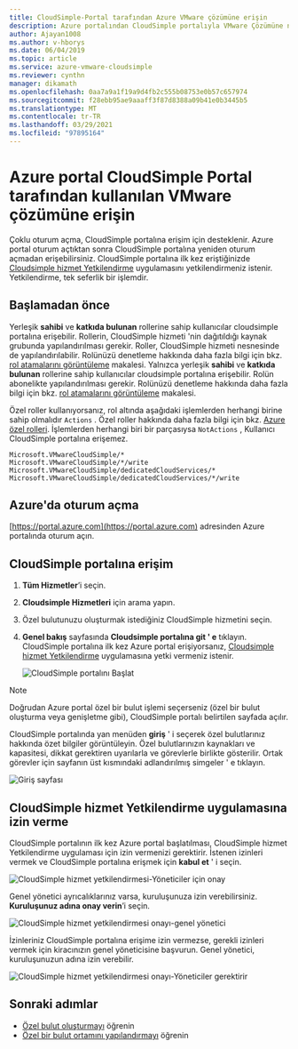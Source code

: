 ```yaml
---
title: CloudSimple-Portal tarafından Azure VMware çözümüne erişin
description: Azure portalından CloudSimple portalıyla VMware Çözümüne nasıl erişileceği açıklanır
author: Ajayan1008
ms.author: v-hborys
ms.date: 06/04/2019
ms.topic: article
ms.service: azure-vmware-cloudsimple
ms.reviewer: cynthn
manager: dikamath
ms.openlocfilehash: 0aa7a9a1f19a9d4fb2c555b08753e0b57c657974
ms.sourcegitcommit: f28ebb95ae9aaaff3f87d8388a09b41e0b3445b5
ms.translationtype: MT
ms.contentlocale: tr-TR
ms.lasthandoff: 03/29/2021
ms.locfileid: "97895164"
---
```

# <a name="access-the-vmware-solution-by-cloudsimple-portal-from-the-azure-portal"></a>Azure portal CloudSimple Portal tarafından kullanılan VMware çözümüne erişin

Çoklu oturum açma, CloudSimple portalına erişim için desteklenir. Azure portal oturum açtıktan sonra CloudSimple portalına yeniden oturum açmadan erişebilirsiniz. CloudSimple portalına ilk kez eriştiğinizde [Cloudsimple hizmet Yetkilendirme](#consent-to-cloudsimple-service-authorization-application) uygulamasını yetkilendirmeniz istenir.  Yetkilendirme, tek seferlik bir işlemdir.

## <a name="before-you-begin"></a>Başlamadan önce

Yerleşik **sahibi** ve **katkıda bulunan** rollerine sahip kullanıcılar cloudsimple portalına erişebilir.  Rollerin, CloudSimple hizmeti 'nin dağıtıldığı kaynak grubunda yapılandırılması gerekir.  Roller, CloudSimple hizmeti nesnesinde de yapılandırılabilir.  Rolünüzü denetleme hakkında daha fazla bilgi için bkz. [rol atamalarını görüntüleme](../role-based-access-control/check-access.md) makalesi. Yalnızca yerleşik **sahibi** ve **katkıda bulunan** rollerine sahip kullanıcılar cloudsimple portalına erişebilir.  Rolün abonelikte yapılandırılması gerekir.  Rolünüzü denetleme hakkında daha fazla bilgi için bkz. [rol atamalarını görüntüleme](../role-based-access-control/check-access.md) makalesi.

Özel roller kullanıyorsanız, rol altında aşağıdaki işlemlerden herhangi birine sahip olmalıdır ```Actions``` .  Özel roller hakkında daha fazla bilgi için bkz. [Azure özel rolleri](../role-based-access-control/custom-roles.md).  İşlemlerden herhangi biri bir parçasıysa ```NotActions``` , Kullanıcı CloudSimple portalına erişemez.

```
Microsoft.VMwareCloudSimple/*
Microsoft.VMwareCloudSimple/*/write
Microsoft.VMwareCloudSimple/dedicatedCloudServices/*
Microsoft.VMwareCloudSimple/dedicatedCloudServices/*/write
```

## <a name="sign-in-to-azure"></a>Azure'da oturum açma

[https://portal.azure.com](https://portal.azure.com) adresinden Azure portalında oturum açın.

## <a name="access-the-cloudsimple-portal"></a>CloudSimple portalına erişim

1. **Tüm Hizmetler**’i seçin.

2. **Cloudsimple Hizmetleri** için arama yapın.

3. Özel bulutunuzu oluşturmak istediğiniz CloudSimple hizmetini seçin.

4. **Genel bakış** sayfasında **Cloudsimple portalına git ' e** tıklayın.  CloudSimple portalına ilk kez Azure portal erişiyorsanız, [Cloudsimple hizmet Yetkilendirme](#consent-to-cloudsimple-service-authorization-application) uygulamasına yetki vermeniz istenir. 

    ![CloudSimple portalını Başlat](media/launch-cloudsimple-portal.png)

> [!NOTE]
> Doğrudan Azure portal özel bir bulut işlemi seçerseniz (özel bir bulut oluşturma veya genişletme gibi), CloudSimple portalı belirtilen sayfada açılır.

CloudSimple portalında yan menüden **giriş** ' i seçerek özel bulutlarınız hakkında özet bilgiler görüntüleyin. Özel bulutlarınızın kaynakları ve kapasitesi, dikkat gerektiren uyarılarla ve görevlerle birlikte gösterilir. Ortak görevler için sayfanın üst kısmındaki adlandırılmış simgeler ' e tıklayın.

![Giriş sayfası](media/cloudsimple-portal-home.png)

## <a name="consent-to-cloudsimple-service-authorization-application"></a>CloudSimple hizmet Yetkilendirme uygulamasına izin verme

CloudSimple portalının ilk kez Azure portal başlatılması, CloudSimple hizmet Yetkilendirme uygulaması için izin vermenizi gerektirir.  İstenen izinleri vermek ve CloudSimple portalına erişmek için **kabul et** ' i seçin.

![CloudSimple hizmet yetkilendirmesi-Yöneticiler için onay](media/cloudsimple-azure-consent.png)

Genel yönetici ayrıcalıklarınız varsa, kuruluşunuza izin verebilirsiniz.  **Kuruluşunuz adına onay verin**’i seçin.

![CloudSimple hizmet yetkilendirmesi onayı-genel yönetici](media/cloudsimple-azure-consent-global-admin.png)

İzinleriniz CloudSimple portalına erişime izin vermezse, gerekli izinleri vermek için kiracınızın genel yöneticisine başvurun.  Genel yönetici, kuruluşunuzun adına izin verebilir.

![CloudSimple hizmet yetkilendirmesi onayı-Yöneticiler gerektirir](media/cloudsimple-azure-consent-requires-administrator.png)

## <a name="next-steps"></a>Sonraki adımlar

* [Özel bulut oluşturmayı](./create-private-cloud.md) öğrenin
* [Özel bir bulut ortamını yapılandırmayı](quickstart-create-private-cloud.md) öğrenin
